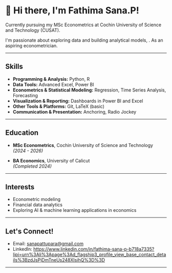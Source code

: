 
# 👋 Hi there, I'm Fathima Sana.P!

 Currently pursuing my MSc Econometrics at Cochin University of Science and Technology (CUSAT).

I'm passionate about exploring data and building analytical models, . As an aspiring econometrician.

---

##  Skills

- **Programming & Analysis:** Python, R
- **Data Tools:** Advanced Excel, Power BI
- **Econometrics & Statistical Modeling:** Regression, Time Series Analysis, Forecasting
- **Visualization & Reporting:** Dashboards in Power BI and Excel
- **Other Tools & Platforms:** Git, LaTeX (basic)
- **Communication & Presentation:** Anchoring, Radio Jockey

---

##  Education

- **MSc Econometrics**, Cochin University of Science and Technology  
  *(2024 - 2026)*

- **BA Economics**, University of Calicut  
  *(Completed 2024)*

---

##  Interests

- Econometric modeling
- Financial data analytics
- Exploring AI & machine learning applications in economics

---

##  Let's Connect!

-  Email: sanapattupara@gmail.com  
-  LinkedIn: https://www.linkedin.com/in/fathima-sana-p-b718a7335?lipi=urn%3Ali%3Apage%3Ad_flagship3_profile_view_base_contact_details%3BzdJsPjDmTneUs248XIsihQ%3D%3D

---


